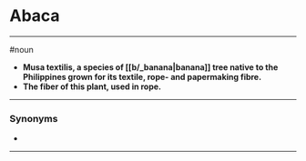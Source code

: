 # Abaca
---
#noun
- **Musa textilis, a species of [[b/_banana|banana]] tree native to the Philippines grown for its textile, rope- and papermaking fibre.**
- **The fiber of this plant, used in rope.**
---
### Synonyms
- 
---
